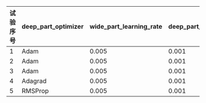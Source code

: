 
| 试验序号 |deep_part_optimizer|wide_part_learning_rate | deep_part_learning_rate | batch_norm | dropout_rate |eval_auc
| ------- | ------- | ------- | ------- | ------- |------- |------- |
| 1 |Adam| 0.005 |0.001|True|0|0.9128013
| 2 |Adam| 0.005 |0.001|True|0.1|0.9133482
| 3 |Adam| 0.005 |0.001|True|0.2|0.91119456
| 4 |Adagrad| 0.005 |0.001|True|0.1|0.8879591
| 5 |RMSProp| 0.005 |0.001|True|0.1|0.90932184


